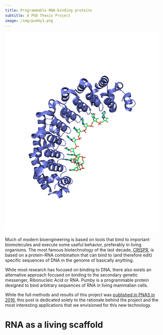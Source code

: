 ```yaml
---
title: Programmable RNA-binding proteins
subtitle: A PhD Thesis Project
image: /img/pumby1.png
---
```

![](/img/pumby1.png)

Much of modern bioengineering is based on tools that bind to important biomolecules and execute some useful behavior, preferably in living organisms. The most famous biotechnology of the last decade, [CRISPR](https://en.wikipedia.org/wiki/CRISPR), is based on a protein-RNA combination that can bind to (and therefore edit) specific sequences of DNA in the genome of basically anything.

While most research has focused on binding to DNA, there also exists an alternative approach focused on binding to the secondary genetic messenger, Ribonucleic Acid or RNA. Pumby is a programmable protein designed to bind arbitrary sequences of RNA in living mammalian cells.

While the full methods and results of this project was [published in PNAS in 2016](http://www.pnas.org/content/early/2016/04/25/1519368113), this post is dedicated solely to the rationale behind the project and the most interesting applications that we envisioned for this new technology.

# RNA as a living scaffold


